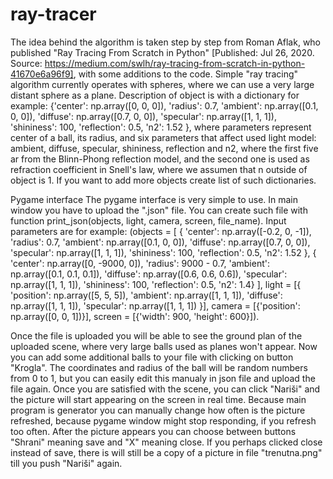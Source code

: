 # ray-tracer
The idea behind the algorithm is taken step by step from Roman Aflak, who published "Ray Tracing From Scratch in Python" [Published: Jul 26, 2020. Source:  https://medium.com/swlh/ray-tracing-from-scratch-in-python-41670e6a96f9], with some additions to the code. Simple "ray tracing" algorithm currently operates with spheres, where we can use a very large distant sphere as a plane. Description of object is with a dictionary for example: {'center': np.array([0, 0, 0]), 'radius': 0.7, 'ambient': np.array([0.1, 0, 0]), 'diffuse': np.array([0.7, 0, 0]), 'specular': np.array([1, 1, 1]), 'shininess': 100, 'reflection': 0.5, 'n2': 1.52 }, where parameters represent center of a ball, its radius, and six parameters that affect used light model: ambient, diffuse, specular, shininess, reflection and n2, where the first five ar from the Blinn-Phong reflection model, and the second one is used as refraction coefficient in Snell's law, where we assumen that n outside of object is 1. If you want to add more objects create list of such dictionaries.

Pygame interface
The pygame interface is very simple to use. In main window you have to upload the ".json" file. You can create such file with function print_json(objects, light, camera, screen, file_name). Input parameters are for example:
(objects = [
    { 'center': np.array([-0.2, 0, -1]), 'radius': 0.7, 'ambient': np.array([0.1, 0, 0]), 'diffuse': np.array([0.7, 0, 0]), 'specular': np.array([1, 1, 1]), 'shininess': 100, 'reflection': 0.5, 'n2': 1.52 },
    { 'center': np.array([0, -9000, 0]), 'radius': 9000 - 0.7, 'ambient': np.array([0.1, 0.1, 0.1]), 'diffuse': np.array([0.6, 0.6, 0.6]), 'specular': np.array([1, 1, 1]), 'shininess': 100, 'reflection': 0.5, 'n2': 1.4}
],
light = [{ 'position': np.array([5, 5, 5]), 'ambient': np.array([1, 1, 1]), 'diffuse': np.array([1, 1, 1]), 'specular': np.array([1, 1, 1]) }],
camera = [{'position': np.array([0, 0, 1])}],
screen = [{'width': 900, 'height': 600}]).

Once the file is uploaded you will be able to see the ground plan of the uploaded scene, where very large balls used as planes won't appear. Now you can add some additional balls to your file with clicking on button "Krogla". The coordinates and radius of the ball will be random numbers from 0 to 1, but you can easily edit this manualy in json file and upload the file again. Once you are satisfied with the scene, you can click "Nariši" and the picture will start appearing on the screen in real time. Because main program is generator you can manually change how often is the picture refreshed, because pygame window might stop responding, if you refresh too often. After the picture appears you can choose between buttons "Shrani" meaning save and "X" meaning close. If you perhaps clicked close instead of save, there is will still be a copy of a picture in file "trenutna.png" till you push "Nariši" again.

